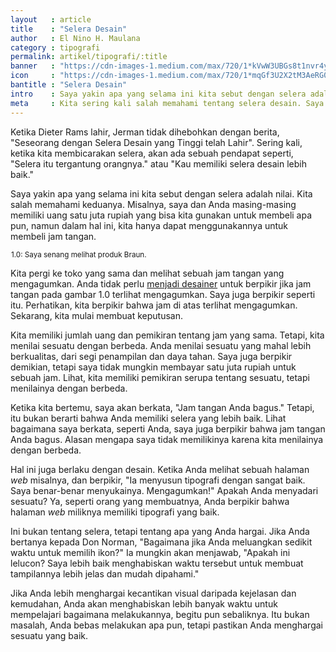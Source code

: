 ```yaml
---
layout   : article
title    : "Selera Desain"
author   : El Nino H. Maulana
category : tipografi
permalink: artikel/tipografi/:title
banner   : "https://cdn-images-1.medium.com/max/720/1*kVwW3UBGs8t1nvr4yRXAtA.png"
icon     : "https://cdn-images-1.medium.com/max/720/1*mqGf3U2X2tM3AeRG0OoHPw.png"
bantitle : "Selera Desain"
intro    : Saya yakin apa yang selama ini kita sebut dengan selera adalah nilai. Kita salah memahami keduanya, jadi mari memperbaikinya.
meta     : Kita sering kali salah memahami tentang selera desain. Saya yakin apa yang selama ini kita sebut dengan selera adalah nilai.
---
```


Ketika Dieter Rams lahir, Jerman tidak dihebohkan dengan berita, "Seseorang dengan Selera Desain yang Tinggi telah Lahir". Sering kali, ketika kita membicarakan selera, akan ada sebuah pendapat seperti, "Selera itu tergantung orangnya." atau "Kau memiliki selera desain lebih baik."

Saya yakin apa yang selama ini kita sebut dengan selera adalah nilai. Kita salah memahami keduanya. Misalnya, saya dan Anda masing-masing memiliki uang satu juta rupiah yang bisa kita gunakan untuk membeli apa pun, namun dalam hal ini, kita hanya dapat menggunakannya untuk membeli jam tangan.

<img src="data:image/png;base64,R0lGODlhAQABAAD/ACwAAAAAAQABAAACADs=" data-src="https://cdn-images-1.medium.com/max/720/1*YmTIPczeGx3wnKqiMxLHPg.jpeg" alt="Jam tangan Braun, saya senang melihatnya." title="Jam tangan Braun, saya senang melihatnya."><small class="site-article__caption">1.0: Saya senang melihat produk Braun.</small>

Kita pergi ke toko yang sama dan melihat sebuah jam tangan yang mengagumkan. Anda tidak perlu <a href="http://ransel.org/artikel/desain/memahami-pengertian-desain" title="Memahami Pengertian Desain" target="_blank">menjadi desainer</a> untuk berpikir jika jam tangan pada gambar 1.0 terlihat mengagumkan. Saya juga berpikir seperti itu. Perhatikan, kita berpikir bahwa jam di atas terlihat mengagumkan. Sekarang, kita mulai membuat keputusan.

Kita memiliki jumlah uang dan pemikiran tentang jam yang sama. Tetapi, kita menilai sesuatu dengan berbeda. Anda menilai sesuatu yang mahal lebih berkualitas, dari segi penampilan dan daya tahan. Saya juga berpikir demikian, tetapi saya tidak mungkin membayar satu juta rupiah untuk sebuah jam. Lihat, kita memiliki pemikiran serupa tentang sesuatu, tetapi menilainya dengan berbeda.

Ketika kita bertemu, saya akan berkata, "Jam tangan Anda bagus." Tetapi, itu bukan berarti bahwa Anda memiliki selera yang lebih baik. Lihat bagaimana saya berkata, seperti Anda, saya juga berpikir bahwa jam tangan Anda bagus. Alasan mengapa saya tidak memilikinya karena kita menilainya dengan berbeda. 

Hal ini juga berlaku dengan desain. Ketika Anda melihat sebuah halaman *web* misalnya, dan berpikir, "Ia menyusun tipografi dengan sangat baik. Saya benar-benar menyukainya. Mengagumkan!" Apakah Anda menyadari sesuatu? Ya, seperti orang yang membuatnya, Anda berpikir bahwa halaman *web* miliknya memiliki tipografi yang baik.

Ini bukan tentang selera, tetapi tentang apa yang Anda hargai. Jika Anda bertanya kepada Don Norman, "Bagaimana jika Anda meluangkan sedikit waktu untuk memilih ikon?" Ia mungkin akan menjawab, "Apakah ini lelucon? Saya lebih baik menghabiskan waktu tersebut untuk membuat tampilannya lebih jelas dan mudah dipahami."

Jika Anda lebih menghargai kecantikan visual daripada kejelasan dan kemudahan, Anda akan menghabiskan lebih banyak waktu untuk mempelajari bagaimana melakukannya, begitu pun sebaliknya. Itu bukan masalah, Anda bebas melakukan apa pun, tetapi pastikan Anda menghargai sesuatu yang baik.
